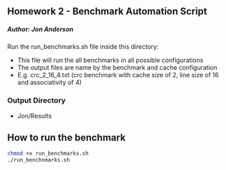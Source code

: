 ## Homework 2 - Benchmark Automation Script
##### Author: Jon Anderson

Run the run_benchmarks.sh file inside this directory:

 * This file will run the all benchmarks in all possible configurations
 * The output files are name by the benchmark and cache configuration
 * E.g. crc_2_16_4.txt (crc benchmark with cache size of 2, line size of 16 and associativity of 4)
 
 ### Output Directory
 
 * Jon/Results


## How to run the benchmark

```bash
chmod +x run_benchmarks.sh
./run_benchnmarks.sh
```